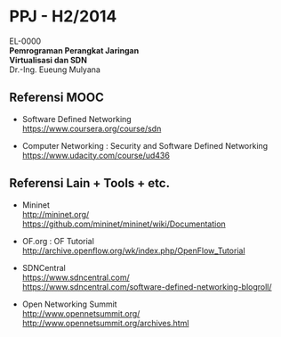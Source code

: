 PPJ - H2/2014
==============

EL-0000  
**Pemrograman Perangkat Jaringan**  
**Virtualisasi dan SDN**   
Dr.-Ing. Eueung Mulyana


Referensi MOOC
--------------
- Software Defined Networking  
  https://www.coursera.org/course/sdn  

- Computer Networking : Security and Software Defined Networking   
  https://www.udacity.com/course/ud436

Referensi Lain + Tools + etc.
--------------
- Mininet  
  http://mininet.org/  
  https://github.com/mininet/mininet/wiki/Documentation

- OF.org : OF Tutorial  
  http://archive.openflow.org/wk/index.php/OpenFlow_Tutorial

- SDNCentral   
  https://www.sdncentral.com/  
  https://www.sdncentral.com/software-defined-networking-blogroll/

- Open Networking Summit  
  http://www.opennetsummit.org/  
  http://www.opennetsummit.org/archives.html
